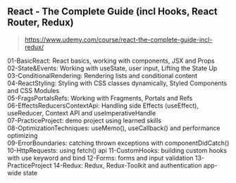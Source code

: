 ## React - The Complete Guide (incl Hooks, React Router, Redux)
> https://www.udemy.com/course/react-the-complete-guide-incl-redux/

01-BasicReact: React basics, working with components, JSX and Props<br/>
02-State&Events: Working with useState, user input, Lifting the State Up<br/>
03-ConditionalRendering: Rendering lists and conditional content<br/>
04-ReactStyling: Styling with CSS classes dynamically, Styled Components and CSS Modules<br/>
05-FragsPortalsRefs: Working with Fragments, Portals and Refs<br/>
06-EffectsReducersContextApi: Handling side Effects (useEffect), useReducer, Context API and useImperativeHandle<br/>
07-PracticeProject: demo project using learned skills <br/>
08-OptimizationTechniques: useMemo(), useCallback() and performance optimizing<br/>
09-ErrorBoundaries: catching thrown exceptions with componentDidCatch()<br/>
10-HttpRequests: using fetch() api
11-CustomHooks: building custom hooks with use keyword and bind
12-Forms: forms and input validation
13-PracticeProject
14-Redux: Redux, Redux-Toolkit and authentication app-wide state